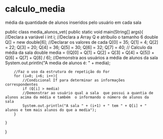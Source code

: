 # calculo_media
média da quantidade de alunos inseridos pelo usuário em cada sala

public class media_alunos_vet{
    public static void main(String[] args){
        //Declara a variável i
        int i;
        //Declara a Array Q e atribuilo o tamanho 6
        double Q[] = new double[6]; 
        //Declarar os valores de cada 
        Q[0] = 35;
        Q[1] = 4;
        Q[2] = 22;
        Q[3] = 20;
        Q[4] = 36; 
        Q[5] = 30;
        Q[6] = 32;
        Q[7] = 40;
        // Calculo da média da sala
        double media = ((Q[0] + Q[1] + Q[2] + Q[3] + Q[4] + Q[5]) + Q[6] + Q[7] + Q[8] / 6);
        //Demonstra aos usuários a média de alunos da sala
        System.out.println("A media de alunos é: " + media);
        
        //Faz o uso da estrutura de repetição do For
        for (i=0; i<6; i++){
            //Condicional If para determinar as informações correspondentes
            if (Q[i] > media)
            //Demonstrar ao usuário qual a sala  que possui a quantia de alunos acima da média e também  o informando o número de alunos da sala
            System.out.println("A sala " + (i+1) + " tem " + Q[i] + " alunos e tem mais alunos do que a media");
        }

    }
}
